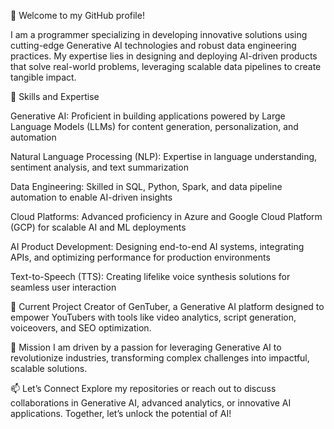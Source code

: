 👋 Welcome to my GitHub profile!

I am a programmer specializing in developing innovative solutions using cutting-edge Generative AI technologies and robust data engineering practices. My expertise lies in designing and deploying AI-driven products that solve real-world problems, leveraging scalable data pipelines to create tangible impact.

🔧 Skills and Expertise

Generative AI: Proficient in building applications powered by Large Language Models (LLMs) for content generation, personalization, and automation

Natural Language Processing (NLP): Expertise in language understanding, sentiment analysis, and text summarization

Data Engineering: Skilled in SQL, Python, Spark, and data pipeline automation to enable AI-driven insights

Cloud Platforms: Advanced proficiency in Azure and Google Cloud Platform (GCP) for scalable AI and ML deployments

AI Product Development: Designing end-to-end AI systems, integrating APIs, and optimizing performance for production environments

Text-to-Speech (TTS): Creating lifelike voice synthesis solutions for seamless user interaction

🚀 Current Project
Creator of GenTuber, a Generative AI platform designed to empower YouTubers with tools like video analytics, script generation, voiceovers, and SEO optimization.

🌟 Mission
I am driven by a passion for leveraging Generative AI to revolutionize industries, transforming complex challenges into impactful, scalable solutions.

📫 Let’s Connect
Explore my repositories or reach out to discuss collaborations in Generative AI, advanced analytics, or innovative AI applications. Together, let’s unlock the potential of AI!

